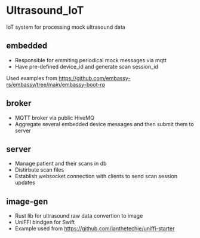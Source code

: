 # Ultrasound_IoT
IoT system for processing mock ultrasound data

## embedded
- Responsible for emmiting periodical mock messages via mqtt
- Have pre-defined device_id and generate scan session_id

Used examples from https://github.com/embassy-rs/embassy/tree/main/embassy-boot-rp

## broker
- MQTT broker via public HiveMQ
- Aggregate several embedded device messages and then submit them to server

## server
- Manage patient and their scans in db
- Distirbute scan files
- Establish websocket connection with clients to send scan session updates

## image-gen
- Rust lib for ultrasound raw data convertion to image
- UniFFI bindgen for Swift
- Example used from https://github.com/ianthetechie/uniffi-starter